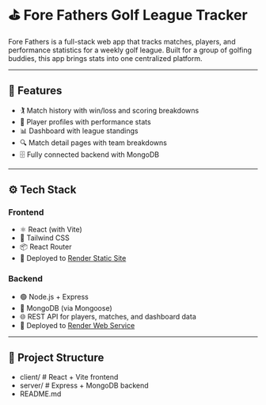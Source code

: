 # ⛳ Fore Fathers Golf League Tracker

Fore Fathers is a full-stack web app that tracks matches, players, and performance statistics for a weekly golf league. Built for a group of golfing buddies, this app brings stats into one centralized platform.

---

## 🧠 Features

- 🏌️ Match history with win/loss and scoring breakdowns
- 👤 Player profiles with performance stats
- 📊 Dashboard with league standings
- 🔍 Match detail pages with team breakdowns
- 🗄️ Fully connected backend with MongoDB

---

## ⚙️ Tech Stack

### Frontend
- ⚛️ React (with Vite)
- 🎨 Tailwind CSS
- 📦 React Router
- 🚀 Deployed to [Render Static Site](https://render.com)

### Backend
- 🟢 Node.js + Express
- 🍃 MongoDB (via Mongoose)
- 🌐 REST API for players, matches, and dashboard data
- 🚀 Deployed to [Render Web Service](https://render.com)

---

## 📁 Project Structure

- client/ # React + Vite frontend
- server/ # Express + MongoDB backend
- README.md
